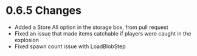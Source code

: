 # 0.6.5 Changes #

* Added a Store All option in the storage box, from pull request
* Fixed an issue that made items catchable if players were caught in the explosion
* Fixed spawn count issue with LoadBlobStep